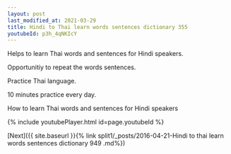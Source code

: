```yaml
---
layout: post
last_modified_at: 2021-03-29
title: Hindi to Thai learn words sentences dictionary 355 
youtubeId: p3h_4qNKIcY
---
```

 
 
Helps to learn Thai words and sentences for Hindi speakers.

Opportunitiy to repeat the words sentences. 

Practice Thai language. 
 
10 minutes practice every day. 
 
How to learn Thai words and sentences for Hindi speakers 
 
{% include youtubePlayer.html id=page.youtubeId %}
 
 
[Next]({{ site.baseurl }}{% link  split1/_posts/2016-04-21-Hindi to thai learn words sentences dictionary 949 .md%})
 
